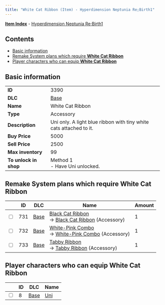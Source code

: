 ```yaml
---
title: "White Cat Ribbon (Item) - Hyperdimension Neptunia Re;Birth1"
---
```


[**Item Index**](/neptunia/rb1/item/index.html) - [Hyperdimension Neptunia Re;Birth1](/neptunia/rb1)

## Contents

- [Basic information](#basic-information)
- [Remake System plans which require **White Cat Ribbon**](#remake-system-plans-which-require-white-cat-ribbon)
- [Player characters who can equip **White Cat Ribbon**](#player-characters-who-can-equip-white-cat-ribbon)

## Basic information

|   |   |
| -- | -- |
| **ID** | 3390 |
| **DLC** | [Base](/neptunia/rb1/dlc/1-base.html) |
| **Name** | White Cat Ribbon |
| **Type** | Accessory |
| **Description** | Uni only. A light blue ribbon with tiny white cats attached to it. |
| **Buy Price** | 5000 |
| **Sell Price** | 2500 |
| **Max inventory** | 99 |
| **To unlock in shop** | Method 1<br />- Have Uni unlocked. |

## Remake System plans which require **White Cat Ribbon**

|    | ID | DLC | Name | Amount |
| -- | -- | --- | ---- | ------ |
| <input type="checkbox" id="rb1-remake-1-731" class="trackbox" /> | 731 | [Base](/neptunia/rb1/dlc/1-base.html) | [Black Cat Ribbon](/neptunia/rb1/remake/1-731-black-cat-ribbon.html)<br />→ [Black Cat Ribbon](/neptunia/rb1/item/1-3391-black-cat-ribbon.html) (Accessory) | 1 |
| <input type="checkbox" id="rb1-remake-1-732" class="trackbox" /> | 732 | [Base](/neptunia/rb1/dlc/1-base.html) | [White-Pink Combo](/neptunia/rb1/remake/1-732-white-pink-combo.html)<br />→ [White-Pink Combo](/neptunia/rb1/item/1-3392-white-pink-combo.html) (Accessory) | 1 |
| <input type="checkbox" id="rb1-remake-1-733" class="trackbox" /> | 733 | [Base](/neptunia/rb1/dlc/1-base.html) | [Tabby Ribbon](/neptunia/rb1/remake/1-733-tabby-ribbon.html)<br />→ [Tabby Ribbon](/neptunia/rb1/item/1-3393-tabby-ribbon.html) (Accessory) | 1 |

## Player characters who can equip **White Cat Ribbon**

|    | ID | DLC | Name |
| -- | -- | --- | ---- |
| <input type="checkbox" id="rb1-player-1-8" class="trackbox" /> | 8 | [Base](/neptunia/rb1/dlc/1-base.html) | [Uni](/neptunia/rb1/player/1-8-uni.html) |